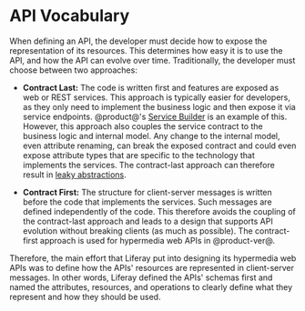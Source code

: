 # API Vocabulary

When defining an API, the developer must decide how to expose the representation 
of its resources. This determines how easy it is to use the API, and how the API 
can evolve over time. Traditionally, the developer must choose between two 
approaches: 

-   **Contract Last:** The code is written first and features are exposed as web 
    or REST services. This approach is typically easier for developers, as they 
    only need to implement the business logic and then expose it via service 
    endpoints. @product@'s 
    [Service Builder](/develop/tutorials/-/knowledge_base/7-1/service-builder-web-services) 
    is an example of this. However, this approach also couples the service 
    contract to the business logic and internal model. Any change to the 
    internal model, even attribute renaming, can break the exposed contract and 
    could even expose attribute types that are specific to the technology that 
    implements the services. The contract-last approach can therefore result in 
    [leaky abstractions](https://en.wikipedia.org/wiki/Leaky_abstraction). 

-   **Contract First:** The structure for client-server messages is written 
    before the code that implements the services. Such messages are defined 
    independently of the code. This therefore avoids the coupling of the 
    contract-last approach and leads to a design that supports API evolution 
    without breaking clients (as much as possible). The contract-first approach 
    is used for hypermedia web APIs in @product-ver@.

Therefore, the main effort that Liferay put into designing its hypermedia web 
APIs was to define how the APIs' resources are represented in client-server 
messages. In other words, Liferay defined the APIs' schemas first and named the 
attributes, resources, and operations to clearly define what they represent and 
how they should be used. 

<!-- 

Once schema is defined and schema.liferay.org is live, add a new section on the 
schema, and examples.

-->
